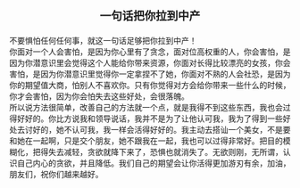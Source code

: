 <div style="text-align: center;font-weight: bold;font-size: 20px;margin-bottom: 20px;">
一句话把你拉到中产
</div>

<div class="text22">
不要惧怕任何任何事，就这一句话足够把你拉到中产！
</div>

<div class="text22">
你面对一个人会害怕，是因为你心里有了贪念，面对位高权重的人，你会害怕，是因为你潜意识里会觉得这个人能给你带来资源，你面对长得比较漂亮的女孩，你会害怕，是因为你潜意识里觉得你一定拿捏不了她，你面对不熟的人会社恐，是因为你的期望值大商，怕别人不喜欢你。只有你觉得对方会给你带来一些什么的时候，你才会害怕，因为你会怕失去这些好处，会很落魄。
</div>

<div class="text22">
所以说方法很简单，改善自己的方法就一个点，就是我得不到这些东西，我也会过得好好的。你比方说我和领导说话，我并不是为了让他认可我，我为了得到一些好处去讨好的，她不认可我，我一样会活得好好的。我主动去搭讪一个美女，不是要和她在一起啊，只是交个朋友，她不跟我在一起，我也可以过得非常好。把目的模糊化，把得失去减轻，贪欲就降下来了，恐惧也就消失了。无欲则刚，无所谓，认识自己内心的贪欲，并且降低。我们自己的期望会让你活得更加游刃有余，加油，朋友们，祝你们越来越好。
</div>
